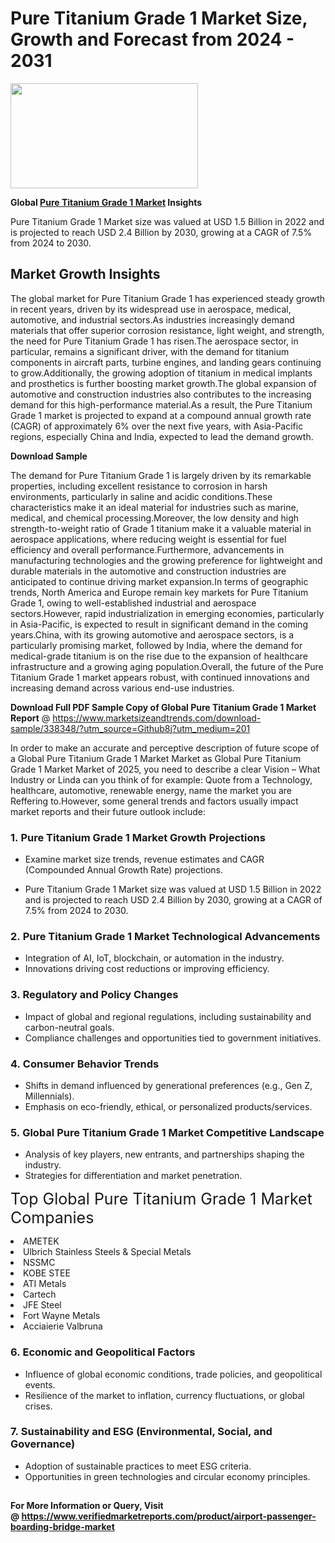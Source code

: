 <H1>Pure Titanium Grade 1 Market Size, Growth and Forecast from 2024 - 2031</H1><img class="aligncenter size-medium wp-image-584254" src="https://thirdeyenews.in/wp-content/uploads/2024/09/Global-Market-Research-300x168.jpeg" alt="" width="300" height="168" /><p><strong>Global&nbsp;<a href="https://www.marketsizeandtrends.com/download-sample/338348/?utm_source=Github8j?utm_medium=201">Pure Titanium Grade 1 Market</a> Insights</strong></p><p>Pure Titanium Grade 1 Market size was valued at USD 1.5 Billion in 2022 and is projected to reach USD 2.4 Billion by 2030, growing at a CAGR of 7.5% from 2024 to 2030.</p><p><h2>Market Growth Insights</h2> <p>The global market for Pure Titanium Grade 1 has experienced steady growth in recent years, driven by its widespread use in aerospace, medical, automotive, and industrial sectors.As industries increasingly demand materials that offer superior corrosion resistance, light weight, and strength, the need for Pure Titanium Grade 1 has risen.The aerospace sector, in particular, remains a significant driver, with the demand for titanium components in aircraft parts, turbine engines, and landing gears continuing to grow.Additionally, the growing adoption of titanium in medical implants and prosthetics is further boosting market growth.The global expansion of automotive and construction industries also contributes to the increasing demand for this high-performance material.As a result, the Pure Titanium Grade 1 market is projected to expand at a compound annual growth rate (CAGR) of approximately 6% over the next five years, with Asia-Pacific regions, especially China and India, expected to lead the demand growth.</p> <p><strong>Download Sample</strong></p> <p>The demand for Pure Titanium Grade 1 is largely driven by its remarkable properties, including excellent resistance to corrosion in harsh environments, particularly in saline and acidic conditions.These characteristics make it an ideal material for industries such as marine, medical, and chemical processing.Moreover, the low density and high strength-to-weight ratio of Grade 1 titanium make it a valuable material in aerospace applications, where reducing weight is essential for fuel efficiency and overall performance.Furthermore, advancements in manufacturing technologies and the growing preference for lightweight and durable materials in the automotive and construction industries are anticipated to continue driving market expansion.In terms of geographic trends, North America and Europe remain key markets for Pure Titanium Grade 1, owing to well-established industrial and aerospace sectors.However, rapid industrialization in emerging economies, particularly in Asia-Pacific, is expected to result in significant demand in the coming years.China, with its growing automotive and aerospace sectors, is a particularly promising market, followed by India, where the demand for medical-grade titanium is on the rise due to the expansion of healthcare infrastructure and a growing aging population.Overall, the future of the Pure Titanium Grade 1 market appears robust, with continued innovations and increasing demand across various end-use industries.<p><span class=""><strong>Download Full PDF Sample Copy of Global Pure Titanium Grade 1 Market Report</strong> @ <a href="https://www.marketsizeandtrends.com/download-sample/338348/?utm_source=Github8j?utm_medium=201" target="_blank">https://www.marketsizeandtrends.com/download-sample/338348/?utm_source=Github8j?utm_medium=201</a></span></p><p>In order to make an accurate and perceptive description of future scope of a Global&nbsp;Pure Titanium Grade 1 Market Market as Global&nbsp;Pure Titanium Grade 1 Market Market of 2025, you need to describe a clear Vision &ndash; What Industry or Linda can you think of for example: Quote from a Technology, healthcare, automotive, renewable energy, name the market you are Reffering to.However, some general trends and factors usually impact market reports and their future outlook include:</p><h3>1.&nbsp;<strong>Pure Titanium Grade 1 Market Growth Projections</strong></h3><ul><li>Examine market size trends, revenue estimates and CAGR (Compounded Annual Growth Rate) projections.</li><li><p>Pure Titanium Grade 1 Market size was valued at USD 1.5 Billion in 2022 and is projected to reach USD 2.4 Billion by 2030, growing at a CAGR of 7.5% from 2024 to 2030.</p></li></ul><h3>2.&nbsp;<strong>Pure Titanium Grade 1 Market Technological Advancements</strong></h3><ul><li>Integration of AI, IoT, blockchain, or automation in the industry.</li><li>Innovations driving cost reductions or improving efficiency.</li></ul><h3>3.&nbsp;<strong>Regulatory and Policy Changes</strong></h3><ul><li>Impact of global and regional regulations, including sustainability and carbon-neutral goals.</li><li>Compliance challenges and opportunities tied to government initiatives.</li></ul><h3>4.&nbsp;<strong>Consumer Behavior Trends</strong></h3><ul><li>Shifts in demand influenced by generational preferences (e.g., Gen Z, Millennials).</li><li>Emphasis on eco-friendly, ethical, or personalized products/services.</li></ul><h3>5.&nbsp;<strong>Global Pure Titanium Grade 1 Market Competitive Landscape</strong></h3><ul><li>Analysis of key players, new entrants, and partnerships shaping the industry.</li><li>Strategies for differentiation and market penetration.</li></ul><p data-pm-slice="1 1 []"><span style="color: inherit; font-family: inherit; font-size: 25px;">Top Global Pure Titanium Grade 1 Market Companies</span></p><div class="" data-test-id=""><p><li>AMETEK</li><li> Ulbrich Stainless Steels & Special Metals</li><li> NSSMC</li><li> KOBE STEE</li><li> ATI Metals</li><li> Cartech</li><li> JFE Steel</li><li> Fort Wayne Metals</li><li> Acciaierie Valbruna</li></p></div><h3>6.&nbsp;<strong>Economic and Geopolitical Factors</strong></h3><ul><li>Influence of global economic conditions, trade policies, and geopolitical events.</li><li>Resilience of the market to inflation, currency fluctuations, or global crises.</li></ul><h3>7.&nbsp;<strong>Sustainability and ESG (Environmental, Social, and Governance)</strong></h3><ul><li>Adoption of sustainable practices to meet ESG criteria.</li><li>Opportunities in green technologies and circular economy principles.</li></ul><h2><strong style="font-size: 14px;">For More Information or Query, Visit @&nbsp;</strong><a style="background-color: #ffffff; font-size: 14px;" href="https://www.marketsizeandtrends.com/report/pure-titanium-grade-1-market/" target="_blank">https://www.verifiedmarketreports.com/product/airport-passenger-boarding-bridge-market</a></h2>